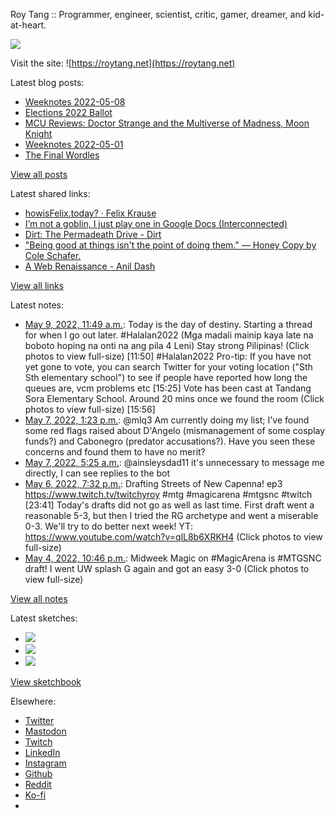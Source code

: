Roy Tang :: Programmer, engineer, scientist, critic, gamer, dreamer, and kid-at-heart.

![](https://roytang.net/static/img/profile.jpg)

Visit the site: ![https://roytang.net](https://roytang.net)

Latest blog posts:

- [Weeknotes 2022-05-08](https://roytang.net/2022/05/weeknotes-05-08/)
- [Elections 2022 Ballot](https://roytang.net/2022/05/elections-2022-ballot/)
- [MCU Reviews: Doctor Strange and the Multiverse of Madness, Moon Knight](https://roytang.net/2022/05/strange2-moon-knight/)
- [Weeknotes 2022-05-01](https://roytang.net/2022/05/weeknotes-05-01/)
- [The Final Wordles](https://roytang.net/2022/04/final-wordles/)

[View all posts](https://roytang.net/blog)

Latest shared links:

- [howisFelix.today? · Felix Krause](https://roytang.net/2022/05/66d647287ff9272f51c685785a475ac1/)
- [I’m not a goblin, I just play one in Google Docs (Interconnected)](https://roytang.net/2022/05/2b9235e82e5ad7275785e3d11b74cc9b/)
- [Dirt: The Permadeath Drive - Dirt](https://roytang.net/2022/05/0cf8a69db081e5b193741a8e0119f245/)
- [&quot;Being good at things isn&#x27;t the point of doing them.&quot;  — Honey Copy by Cole Schafer.](https://roytang.net/2022/05/2963a770493e191eead6f8fb641e1878/)
- [A Web Renaissance - Anil Dash](https://roytang.net/2022/05/5f7a6efb1f89219c9382186964474756/)

[View all links](https://roytang.net/links)

Latest notes:

- [May 9, 2022, 11:49 a.m.](https://roytang.net/2022/05/1523510533072191488/): Today is the day of destiny. Starting a thread for when I go out later. #Halalan2022 (Mga madali mainip kaya late na boboto hoping na onti na ang pila 4 Leni) Stay strong Pilipinas! (Click photos to view full-size) [11:50] #Halalan2022 Pro-tip: If you have not yet gone to vote, you can search Twitter for your voting location (&quot;Sth Sth elementary school&quot;) to see if people have reported how long the queues are, vcm problems etc [15:25] Vote has been cast at Tandang Sora Elementary School. Around 20 mins once we found the room (Click photos to view full-size) [15:56]
- [May 7, 2022, 1:23 p.m.](https://roytang.net/2022/05/1522809232411676677/): @mlq3 Am currently doing my list; I&#x27;ve found some red flags raised about D&#x27;Angelo (mismanagement of some cosplay funds?) and Cabonegro (predator accusations?). Have you seen these concerns and found them to have no merit?
- [May 7, 2022, 5:25 a.m.](https://roytang.net/2022/05/1522689087315931137/): @ainsleysdad11 it&#x27;s unnecessary to message me directly, I can see replies to the bot
- [May 6, 2022, 7:32 p.m.](https://roytang.net/2022/05/1522539735159300097/): Drafting Streets of New Capenna! ep3 https://www.twitch.tv/twitchyroy #mtg #magicarena #mtgsnc #twitch [23:41] Today&#x27;s drafts did not go as well as last time. First draft went a reasonable 5-3, but then I tried the RG archetype and went a miserable 0-3. We&#x27;ll try to do better next week! YT: https://www.youtube.com/watch?v=qlL8b6XRKH4 (Click photos to view full-size)
- [May 4, 2022, 10:46 p.m.](https://roytang.net/2022/05/1521863837489659905/): Midweek Magic on #MagicArena is #MTGSNC draft! I went UW splash G again and got an easy 3-0 (Click photos to view full-size)

[View all notes](https://roytang.net/notes)

Latest sketches:


- ![](https://roytang.net/media/cache/eb/6d/eb6d42690e16874c36049dccfd32b06d.jpg)
- ![](https://roytang.net/media/cache/6c/d5/6cd5b41f73d41026b3f65beeac28a6af.jpg)
- ![](https://roytang.net/media/cache/e5/da/e5da975ee2fed5a25dba802aa7d5ad1c.jpg)

[View sketchbook](https://roytang.net/albums/sketchbook)


Elsewhere:

- [Twitter](https://twitter.com/roytang)
- [Mastodon](https://mastodon.technology/@roytang)
- [Twitch](https://twitch.tv/twitchyroy)
- [LinkedIn](https://www.linkedin.com/in/roytang)
- [Instagram](https://instagram.com/roytang0400)
- [Github](https://github.com/roytang)
- [Reddit](https://reddit.com/u/hungryroy)
- [Ko-fi](https://ko-fi.com/roytang)
- [](mailto:hello@roytang.net)
